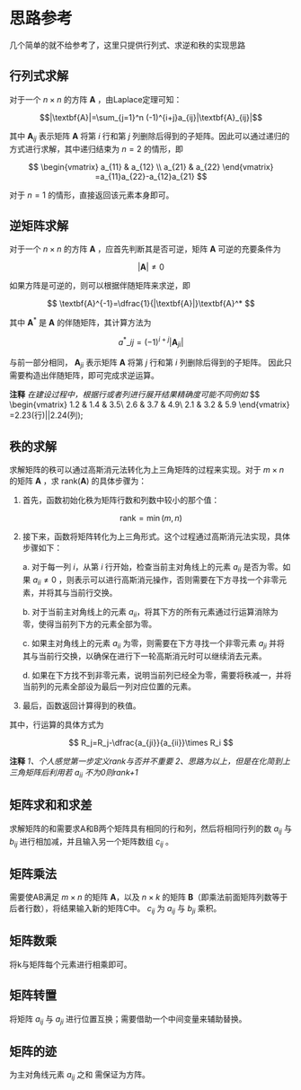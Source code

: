 <!--
 * @Author: test 3402502077@qq.com
 * @Date: 2024-05-08 23:31:33
 * @LastEditors: test 3402502077@qq.com
 * @LastEditTime: 2024-05-13 14:16:47
 * @FilePath: \liuhaohan_hw1\doc\thinking.md
 * @Description: 这是默认设置,请设置`customMade`, 打开koroFileHeader查看配置 进行设置: https://github.com/OBKoro1/koro1FileHeader/wiki/%E9%85%8D%E7%BD%AE
-->
# 思路参考
几个简单的就不给参考了，这里只提供行列式、求逆和秩的实现思路
## 行列式求解
对于一个 $n \times n$ 的方阵 $\textbf{A}$ ，由Laplace定理可知：

$$|\textbf{A}|=\sum_{j=1}^n (-1)^{i+j}a_{ij}|\textbf{A}_{ij}|$$

其中 $\textbf{A}_{ij}$ 表示矩阵 $\textbf{A}$ 将第 $i$ 行和第 $j$ 列删除后得到的子矩阵。因此可以通过递归的方式进行求解，其中递归结束为 $n=2$ 的情形，即

$$
\begin{vmatrix}
a_{11} & a_{12} \\ 
a_{21} & a_{22}
\end{vmatrix}
=a_{11}a_{22}-a_{12}a_{21}
$$

对于 $n=1$ 的情形，直接返回该元素本身即可。
## 逆矩阵求解
对于一个 $n\times n$ 的方阵 $\textbf{A}$ ，应首先判断其是否可逆，矩阵 $\textbf{A}$ 可逆的充要条件为

$$|\textbf{A}|\neq 0$$

如果方阵是可逆的，则可以根据伴随矩阵来求逆，即

$$ \textbf{A}^{-1}=\dfrac{1}{|\textbf{A}|}\textbf{A}^* $$

其中 $\textbf{A}^*$ 是 $\textbf{A}$ 的伴随矩阵，其计算方法为

$$ a^*\_{ij}=(-1)^{i+j}|\textbf{A}_{ji}| $$

与前一部分相同， $\textbf{A}_{ji}$ 表示矩阵 $\textbf{A}$ 将第 $j$ 行和第 $i$ 列删除后得到的子矩阵。
因此只需要构造出伴随矩阵，即可完成求逆运算。

**注释** *在建设过程中，根据行或者列进行展开结果精确度可能不同例如*
$$
\begin{vmatrix}
1.2 & 1.4 & 3.5\\
2.6 & 3.7 & 4.9\\
2.1 & 3.2 & 5.9
\end{vmatrix}
=2.23(行)||2.24(列);
## 秩的求解
求解矩阵的秩可以通过高斯消元法转化为上三角矩阵的过程来实现。对于 $m\times n$ 的矩阵 $\textbf{A}$ ，求 $\text{rank}(\textbf{A})$ 的具体步骤为：

1. 首先，函数初始化秩为矩阵行数和列数中较小的那个值：

$$
\text{rank} = \min(m,n)
$$

2. 接下来，函数将矩阵转化为上三角形式。这个过程通过高斯消元法实现，具体步骤如下：

   a. 对于每一列 $i$，从第 $i$ 行开始，检查当前主对角线上的元素 $a_{ii}$ 是否为零。如果 $a_{ii} \neq 0$ ，则表示可以进行高斯消元操作，否则需要在下方寻找一个非零元素，并将其与当前行交换。

   b. 对于当前主对角线上的元素 $a_{ii}$，将其下方的所有元素通过行运算消除为零，使得当前列下方的元素全部为零。

   c. 如果主对角线上的元素 $a_{ii}$ 为零，则需要在下方寻找一个非零元素 $a_{ji}$ 并将其与当前行交换，以确保在进行下一轮高斯消元时可以继续消去元素。

   d. 如果在下方找不到非零元素，说明当前列已经全为零，需要将秩减一，并将当前列的元素全部设为最后一列对应位置的元素。

3. 最后，函数返回计算得到的秩值。

其中，行运算的具体方式为

$$ R_j=R_j-\dfrac{a_{ji}}{a_{ii}}\times R_i $$

**注释** *1、个人感觉第一步定义rank与否并不重要*
         *2、思路为以上，但是在化简到上三角矩阵后利用若  $a_{ii}$ 不为0则rank+1*

## 矩阵求和和求差
求解矩阵的和需要求A和B两个矩阵具有相同的行和列，然后将相同行列的数 $a_{ij}$ 与 $b_{ij}$ 进行相加减，并且输入另一个矩阵数组  $c_{ij}$ 。

## 矩阵乘法
需要使AB满足 $m\times n$ 的矩阵  $\textbf{A}$，以及 $n\times k$ 的矩阵 $\textbf{B}$（即乘法前面矩阵列数等于后者行数），将结果输入新的矩阵C中。 $c_{ij}$ 为 $a_{ij}$ 与 $b_{ji}$ 乘积。

## 矩阵数乘
将k与矩阵每个元素进行相乘即可。

## 矩阵转置
将矩阵 $a_{ij}$ 与 $a_{ji}$ 进行位置互换；需要借助一个中间变量来辅助替换。

## 矩阵的迹
为主对角线元素  $a_{ij}$ 之和
需保证为方阵。
